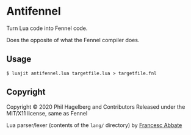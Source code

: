 # Antifennel

Turn Lua code into Fennel code.

Does the opposite of what the Fennel compiler does.

## Usage

    $ luajit antifennel.lua targetfile.lua > targetfile.fnl

## Copyright

Copyright © 2020 Phil Hagelberg and Contributors
Released under the MIT/X11 license, same as Fennel

Lua parser/lexer (contents of the `lang/` directory) 
by [Francesc Abbate](https://github.com/franko/luajit-lang-toolkit)
